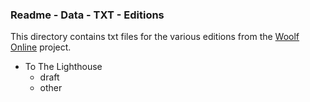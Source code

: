 ### Readme - Data - TXT - Editions

This directory contains txt files for the various editions from the [Woolf Online](http://www.woolfonline.com) project.

* To The Lighthouse
  * draft
  * other
